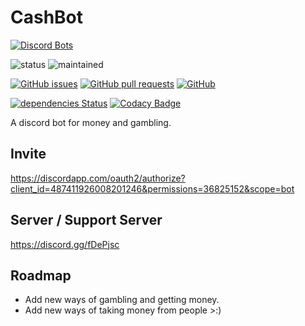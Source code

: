 # CashBot
[![Discord Bots](https://discordbots.org/api/widget/487411926008201246.png)](https://discordbots.org/bot/487411926008201246)

![status](https://img.shields.io/badge/status-complete-brightgreen.svg)
![maintained](https://img.shields.io/badge/maintained-no%20(as%20of%202019)-red.svg)

[![GitHub issues](https://img.shields.io/github/issues/hparcells/CashBot.svg)](https://github.com/hparcells/CashBot)
[![GitHub pull requests](https://img.shields.io/github/issues-pr/hparcells/CashBot.svg)](https://github.com/hparcells/CashBot)
[![GitHub](https://img.shields.io/github/license/hparcells/CashBot.svg)](https://github.com/hparcells/CashBot)

[![dependencies Status](https://david-dm.org/hparcells/CashBot/status.svg)](https://david-dm.org/hparcells/CashBot)
[![Codacy Badge](https://api.codacy.com/project/badge/Grade/e0ac122dc2264a5981c230d749fc18bb)](https://www.codacy.com/app/hparcells/CashBot?utm_source=github.com&amp;utm_medium=referral&amp;utm_content=hparcells/CashBot&amp;utm_campaign=Badge_Grade)

A discord bot for money and gambling.

## Invite
https://discordapp.com/oauth2/authorize?client_id=487411926008201246&permissions=36825152&scope=bot

## Server / Support Server
https://discord.gg/fDePjsc

## Roadmap
- Add new ways of gambling and getting money.
- Add new ways of taking money from people >:)
